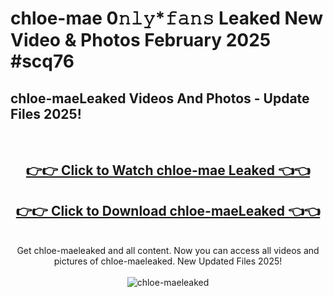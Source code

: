 # chloe-mae 0𝚗𝚕𝚢*𝚏𝚊𝚗𝚜 Leaked New Video & Photos February 2025 #scq76

<h2>chloe-maeLeaked Videos And Photos - Update Files 2025!</h2>
<br>
<div align="center">
<h2><a href="https://mediaupload.pro?title=chloe-mae&ref=11F" rel="nofollow">👉👉 Click to Watch chloe-mae Leaked 👈👈</a></h2>
<h2><a href="https://mediaupload.pro?title=chloe-mae&ref=11F" rel="nofollow">👉👉 Click to Download chloe-maeLeaked 👈👈</a></h2>
<br>
Get chloe-maeleaked and all content. Now you can access all videos and pictures of chloe-maeleaked. New Updated Files 2025!
<br>
<br>
<a href="https://mediaupload.pro?title=chloe-mae&ref=11F" rel="nofollow" data-target="animated-image.originalLink"><img src="https://i.ibb.co/Gkj2r4b/banner.png" alt="chloe-maeleaked" style="max-width: 100%; display: inline-block;" data-target="animated-image.originalImage"></a>
</div>
<br>

